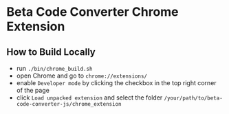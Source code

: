 Beta Code Converter Chrome Extension
====================================

How to Build Locally
--------------------

- run `./bin/chrome_build.sh`
- open Chrome and go to `chrome://extensions/`
- enable `Developer mode` by clicking the checkbox in the top right corner of the page
- click `Load unpacked extension` and select the folder `/your/path/to/beta-code-converter-js/chrome_extension`

